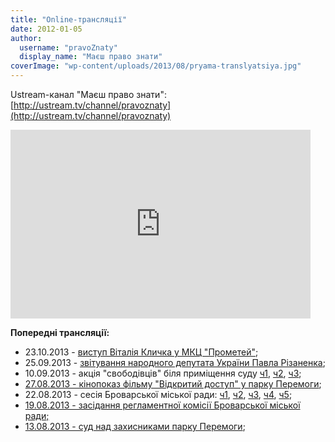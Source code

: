 ```yaml
---
title: "Online-трансляції"
date: 2012-01-05
author: 
  username: "pravoZnaty"
  display_name: "Маєш право знати"
coverImage: "wp-content/uploads/2013/08/pryama-translyatsiya.jpg"
---
```


Ustream-канал "Маєш право знати": [http://ustream.tv/channel/pravoznaty](http://ustream.tv/channel/pravoznaty)

<iframe style="border: 0px none transparent;" src="http://www.ustream.tv/embed/15478577?v=3&amp;wmode=direct" height="302" width="480" frameborder="0" scrolling="no"></iframe>

**Попередні трансляції:**

- 23.10.2013 - [виступ Віталія Кличка у МКЦ "Прометей"](http://www.ustream.tv/recorded/40103901);
- 25.09.2013 - [звітування народного депутата України Павла Різаненка](http://www.ustream.tv/recorded/39223409);
- 10.09.2013 - акція "свободівців" біля приміщення суду [ч1](http://www.ustream.tv/recorded/38541897), [ч2](http://www.ustream.tv/recorded/38542533), [ч3](http://www.ustream.tv/recorded/38543003);
- [27.08.2013 - кінопоказ фільму "Відкритий доступ" у парку Перемоги](http://www.ustream.tv/recorded/37882785);
- 22.08.2013 - сесія Броварської міської ради: [ч1](http://www.ustream.tv/recorded/37647855), [ч2](http://www.ustream.tv/recorded/37647903), [ч3](http://www.ustream.tv/recorded/37648663), [ч4](http://www.ustream.tv/recorded/37648729), [ч5](http://www.ustream.tv/recorded/37649029);
- [19.08.2013 - засідання регламентної комісії Броварської міської ради;](http://www.ustream.tv/recorded/37526533)
- [13.08.2013 - суд над захисниками парку Перемоги](http://www.ustream.tv/recorded/37244049);
